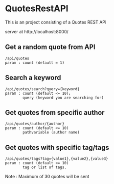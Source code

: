 # QuotesRestAPI

This is an project consisting of a Quotes REST API

server at http://localhost:8000/

## Get a random quote from API
    /api/quotes
    param : count (default = 1)


## Search a keyword
    /api/quotes/search?query={keyword}
    param : count (default <= 10);
            query (keyword you are searching for)

## Get quotes from specific author
    /api/quotes/author/{author}
    param : count (default <= 10)
            pathvariable (author name)

## Get quotes with specific tag/tags
    /api/quotes/tags?tag={value1},{value2},{value3}
    param : count (default <= 10)
            tag or list of tags.


Note  : Maximum of 30 quotes will be sent